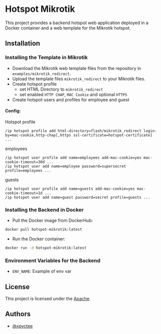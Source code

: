 # Hotspot Mikrotik

This project provides a backend hotspot web application deployed in a Docker container and a web template for the Mikrotik hotspot.

## Installation

### Installing the Template in Mikrotik
- Download the Mikrotik web template files from the repository in `examples/mikrotik_redirect`.
- Upload the template files `mikrotik_redirect` to your Mikrotik files.
- Create hotspot profile
   - set HTML Directory to `mikrotik_redirect`
   - set enabled `HTTP CHAP`, `MAC Cookie` and optional `HTTPS`
- Create hotspot users and profiles for employee and guest

#### Config:

Hotspot profile
```
/ip hotspot profile add html-directory=flash/mikrotik_redirect login-by=mac-cookie,http-chap[,https ssl-certificate=hotspot-certificate] ...
```
employees
```
/ip hotspot user profile add name=employees add-mac-cookie=yes mac-cookie-timeout=30d ...
/ip hotspot user add name=employee password=supersecret profile=employees ...
```
guests
```
/ip hotspot user profile add name=guests add-mac-cookie=yes mac-cookie-timeout=1d ...
/ip hotspot user add name=guest password=secret profile=guests ...
```

### Installing the Backend in Docker
- Pull the Docker image from DockerHub: 
```bash
docker pull hotspot-mikrotik:latest
```
- Run the Docker container: 
```bash
docker run -d hotspot-mikrotik:latest
```

### Environment Variables for the Backend
- `ENV_NAME`: Example of env var

## License

This project is licensed under the [Apache](./LICENSE).

## Authors

- [@xpyctee](https://www.github.com/xpyctee)
